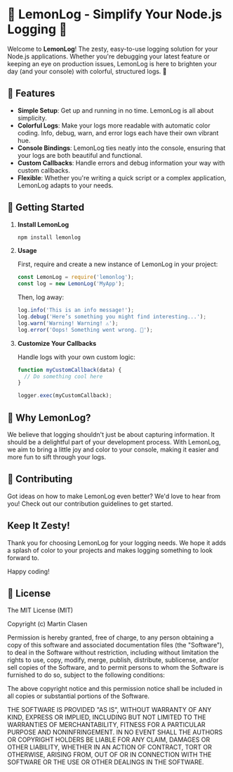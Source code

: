 # 🍋 LemonLog - Simplify Your Node.js Logging 🚀

Welcome to **LemonLog**! The zesty, easy-to-use logging solution for your Node.js applications. Whether you're debugging your latest feature or keeping an eye on production issues, LemonLog is here to brighten your day (and your console) with colorful, structured logs. 🌈

## 🌟 Features

- **Simple Setup**: Get up and running in no time. LemonLog is all about simplicity.
- **Colorful Logs**: Make your logs more readable with automatic color coding. Info, debug, warn, and error logs each have their own vibrant hue.
- **Console Bindings**: LemonLog ties neatly into the console, ensuring that your logs are both beautiful and functional.
- **Custom Callbacks**: Handle errors and debug information your way with custom callbacks.
- **Flexible**: Whether you're writing a quick script or a complex application, LemonLog adapts to your needs.

## 🚀 Getting Started 

1. **Install LemonLog**

   ```bash
   npm install lemonlog
   ```

2. **Usage**

   First, require and create a new instance of LemonLog in your project:

   ```javascript
   const LemonLog = require('lemonlog');
   const log = new LemonLog('MyApp');
   ```

   Then, log away:

   ```javascript
   log.info('This is an info message!');
   log.debug('Here’s something you might find interesting...');
   log.warn('Warning! Warning! ⚠️');
   log.error('Oops! Something went wrong. 🚨');
   ```

3. **Customize Your Callbacks**

   Handle logs with your own custom logic:

   ```javascript
   function myCustomCallback(data) {
     // Do something cool here
   }

   logger.exec(myCustomCallback);
   ```

## 🍋 Why LemonLog?

We believe that logging shouldn't just be about capturing information. It should be a delightful part of your development process. With LemonLog, we aim to bring a little joy and color to your console, making it easier and more fun to sift through your logs.

## 🤝 Contributing

Got ideas on how to make LemonLog even better? We'd love to hear from you! Check out our contribution guidelines to get started.

## Keep It Zesty! 

Thank you for choosing LemonLog for your logging needs. We hope it adds a splash of color to your projects and makes logging something to look forward to.

Happy coding!

## 📄 License
The MIT License (MIT)

Copyright (c) Martin Clasen

Permission is hereby granted, free of charge, to any person obtaining a copy of this software and associated documentation files (the "Software"), to deal in the Software without restriction, including without limitation the rights to use, copy, modify, merge, publish, distribute, sublicense, and/or sell copies of the Software, and to permit persons to whom the Software is furnished to do so, subject to the following conditions:

The above copyright notice and this permission notice shall be included in all copies or substantial portions of the Software.

THE SOFTWARE IS PROVIDED "AS IS", WITHOUT WARRANTY OF ANY KIND, EXPRESS OR IMPLIED, INCLUDING BUT NOT LIMITED TO THE WARRANTIES OF MERCHANTABILITY, FITNESS FOR A PARTICULAR PURPOSE AND NONINFRINGEMENT. IN NO EVENT SHALL THE AUTHORS OR COPYRIGHT HOLDERS BE LIABLE FOR ANY CLAIM, DAMAGES OR OTHER LIABILITY, WHETHER IN AN ACTION OF CONTRACT, TORT OR OTHERWISE, ARISING FROM, OUT OF OR IN CONNECTION WITH THE SOFTWARE OR THE USE OR OTHER DEALINGS IN THE SOFTWARE.
